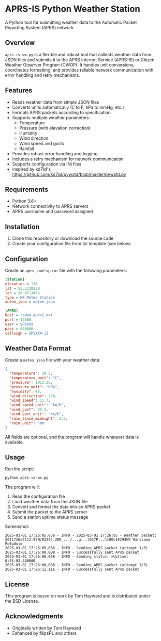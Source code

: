 # APRS-IS Python Weather Station

A Python tool for submitting weather data to the Automatic Packet Reporting System (APRS) network.

## Overview

`aprs-is-wx.py` is a flexible and robust tool that collects weather data from JSON files and submits it to the APRS Internet Service (APRS-IS) or Citizen Weather Observer Program (CWOP). It handles unit conversions, coordinates formatting, and provides reliable network communication with error handling and retry mechanisms.


## Features

- Reads weather data from simple JSON files
- Converts units automatically (C to F, hPa to mmHg, etc.)
- Formats APRS packets according to specification
- Supports multiple weather parameters:
  - Temperature
  - Pressure (with elevation correction)
  - Humidity
  - Wind direction
  - Wind speed and gusts
  - Rainfall
- Provides robust error handling and logging
- Includes a retry mechanism for network communication
- Supports configuration via INI files
- Inspired by kd7lxl's https://github.com/kd7lxl/pywxtd/blob/master/pywxtd.py

## Requirements

- Python 3.6+
- Network connectivity to APRS servers
- APRS username and password assigned

## Installation

1. Clone this repository or download the source code
2. Create your configuration file from txt template (see below)

## Configuration

Create an `aprs_config.ini` file with the following parameters:

```ini
[Station]
elevation = 110
lat = 53.2320230
lon = 20.0713454
type = WX Meteo Station
meteo_json = meteo.json

[APRS]
host = radom.aprs2.net
port = 14580
user = SP5XXX
pass = 666666
callsign = SP5XXX-13
```

## Weather Data Format

Create a `meteo.json` file with your weather data:

```json
{
  "temperature": 18.5,
  "temperature_unit": "C",
  "pressure": 1013.25,
  "pressure_unit": "hPa",
  "humidity": 65,
  "wind_direction": 270,
  "wind_speed": 15.7,
  "wind_speed_unit": "km/h",
  "wind_gust": 25.3,
  "wind_gust_unit": "km/h",
  "rain_since_midnight": 2.5,
  "rain_unit": "mm"
}
```

All fields are optional, and the program will handle whatever data is available.

## Usage

Run the script:

```bash
python aprs-is-wx.py
```

The program will:
1. Read the configuration file
2. Load weather data from the JSON file
3. Convert and format the data into an APRS packet
4. Submit the packet to the APRS server
5. Send a station uptime status message

Screenshot:

```console
2025-03-01 17:26:05,036 - INFO - 2025-03-01 17:26:05 - Weather packet: @011726z5112.92N/02254.28E_.../...g...t037P...h100b10294WX Warszawa Południe
2025-03-01 17:26:05,036 - INFO - Sending APRS packet (attempt 1/3)
2025-03-01 17:26:08,088 - INFO - Successfully sent APRS packet
2025-03-01 17:26:08,088 - INFO - Sending status: >Uptime: 0:55:02.450000
2025-03-01 17:26:08,088 - INFO - Sending APRS packet (attempt 1/3)
2025-03-01 17:26:11,116 - INFO - Successfully sent APRS packet
```

## License

This program is based on work by Tom Hayward and is distributed under the BSD License.

## Acknowledgments

- Originally written by Tom Hayward
- Enhanced by filipsPL and others